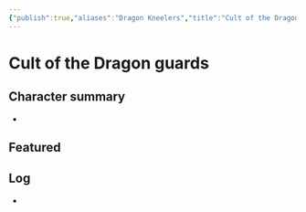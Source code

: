 ```yaml
---
{"publish":true,"aliases":"Dragon Kneelers","title":"Cult of the Dragon guards","created":"2025-07-05","modified":"2025-07-16T20:41:12.104+02:00","cssclasses":""}
---
```


# Cult of the Dragon guards

## Character summary
* 

## Featured


## Log
* 